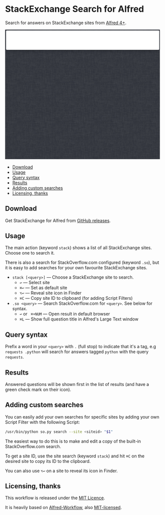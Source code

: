 
StackExchange Search for Alfred
===============================

Search for answers on StackExchange sites from [Alfred 4+][alfred].

![](demo.gif "")

<!-- MarkdownTOC autolink="true" autoanchor="true" -->

- [Download](#download)
- [Usage](#usage)
- [Query syntax](#query-syntax)
- [Results](#results)
- [Adding custom searches](#adding-custom-searches)
- [Licensing, thanks](#licensing-thanks)

<!-- /MarkdownTOC -->


<a id="download"></a>
Download
--------

Get StackExchange for Alfred from [GitHub releases][gh-releases].


<a id="usage"></a>
Usage
-----

The main action (keyword `stack`) shows a list of all StackExchange
sites. Choose one to search it.

There is also a search for StackOverflow.com configured (keyword
`.so`), but it is easy to add searches for your own favourite
StackExchange sites.

- `stack [<query>]` — Choose a StackExchange site to search.
    - `↩` — Select site
    - `⌘↩` — Set as default site
    - `⌥↩` — Reveal site icon in Finder
    - `⌘C` — Copy site ID to clipboard (for adding Script Filters)
- `.so <query>` — Search StackOverflow.com for `<query>`.
    See below for syntax.
    - `↩` or ` ⌘+NUM` — Open result in default browser
    - `⌘L` — Show full question title in Alfred's Large Text window


<a id="query-syntax"></a>
Query syntax
------------

Prefix a word in your `<query>` with `.` (full stop) to indicate that
it's a tag, e.g `requests .python` will search for answers tagged
`python` with the query `requests`.


<a id="results"></a>
Results
-------

Answered questions will be shown first in the list of results (and have
a green check mark on their icon).


<a id="adding-custom-searches"></a>
Adding custom searches
----------------------

You can easily add your own searches for specific sites by adding your
own Script Filter with the following Script:

```bash
/usr/bin/python so.py search --site <siteid> "$1"
```

The easiest way to do this is to make and edit a copy of the built-in
StackOverflow.com search.

To get a site ID, use the site search (keyword `stack`) and hit `⌘C` on
the desired site to copy its ID to the clipboard.

You can also use `⌥↩` on a site to reveal its icon in Finder.


<a id="licensing-thanks"></a>
Licensing, thanks
-----------------

This workflow is released under the [MIT Licence][mit].

It is heavily based on [Alfred-Workflow][alfred-workflow], also
[MIT-licensed][mit].


[alfred]: https://www.alfredapp.com/
[mit]: http://opensource.org/licenses/MIT
[alfred-workflow]: http://www.deanishe.net/alfred-workflow/
[gh-releases]: https://github.com/deanishe/alfred-stackoverflow/releases
[demo]: https://raw.githubusercontent.com/deanishe/alfred-stackoverflow/master/demo.gif
